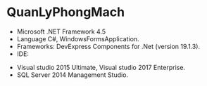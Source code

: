 # QuanLyPhongMach
- Microsoft .NET Framework 4.5
- Language C#, WindowsFormsApplication.
- Frameworks: DevExpress Components for .Net (version 19.1.3).
- IDE:
+ Visual studio 2015 Ultimate, Visual studio 2017 Enterprise.
+ SQL Server 2014 Management Studio.
